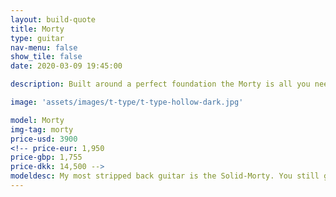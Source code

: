 ```yaml
---
layout: build-quote
title: Morty
type: guitar
nav-menu: false
show_tile: false
date: 2020-03-09 19:45:00

description: Built around a perfect foundation the Morty is all you need in a guitar.

image: 'assets/images/t-type/t-type-hollow-dark.jpg'

model: Morty
img-tag: morty
price-usd: 3900
<!-- price-eur: 1,950
price-gbp: 1,755
price-dkk: 14,500 -->
modeldesc: My most stripped back guitar is the Solid-Morty. You still get stainless steel frets, the same hardware as you get on my Wayfairs, a modern all access set neck joint, handwound pickups made to your specs, but everything unnecessary is removed. It is a distilled, pure and refined instrument.
---
```




